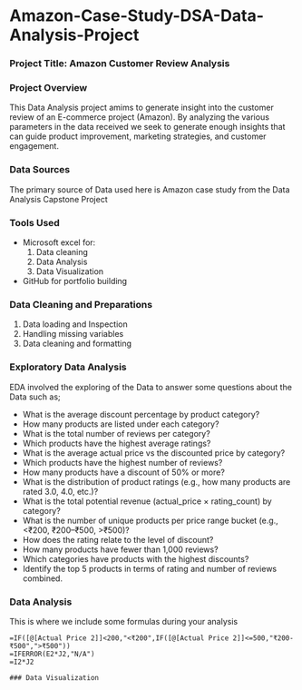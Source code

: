 # Amazon-Case-Study-DSA-Data-Analysis-Project

### Project Title: Amazon Customer Review Analysis

### Project Overview
This Data Analysis project amims to generate insight into the customer review of an E-commerce project (Amazon). By analyzing the various parameters in the data received we seek to generate enough insights that can guide product improvement, marketing strategies, and customer engagement.

### Data Sources
The primary source of Data used here is Amazon case study from the Data Analysis Capstone Project 

### Tools Used
- Microsoft excel for: 
   1. Data cleaning
   2. Data Analysis
   3. Data Visualization
- GitHub for portfolio building

### Data Cleaning and Preparations
  1. Data loading and Inspection
  2. Handling missing variables
  3. Data cleaning and formatting

### Exploratory Data Analysis
EDA involved the exploring of the Data to answer some questions about the Data such as;
- What is the average discount percentage by product category?
- How many products are listed under each category?
- What is the total number of reviews per category?
- Which products have the highest average ratings?
- What is the average actual price vs the discounted price by category?
- Which products have the highest number of reviews?
- How many products have a discount of 50% or more?
- What is the distribution of product ratings (e.g., how many products are rated 3.0,
  4.0, etc.)?
- What is the total potential revenue (actual_price × rating_count) by category?
- What is the number of unique products per price range bucket (e.g., <₹200,
₹200–₹500, >₹500)?
- How does the rating relate to the level of discount?
- How many products have fewer than 1,000 reviews?
- Which categories have products with the highest discounts?
- Identify the top 5 products in terms of rating and number of reviews combined.

### Data Analysis
This is where we include some formulas during your analysis
```MS Excel
=IF([@[Actual Price 2]]<200,"<₹200",IF([@[Actual Price 2]]<=500,"₹200-₹500",">₹500"))
=IFERROR(E2*J2,"N/A")
=I2*J2

### Data Visualization



